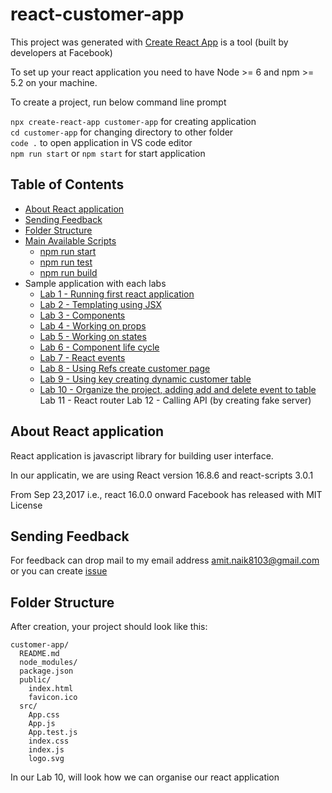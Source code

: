 # react-customer-app

This project was generated with [Create React App](https://reactjs.org/docs/create-a-new-react-app.html) is a tool (built by developers at Facebook) 

To set up your react application you need to have Node >= 6 and npm >= 5.2 on your machine.

To create a project, run below command line prompt

`npx create-react-app customer-app` for creating application  
`cd customer-app` for changing directory to other folder  
`code .` to open application in VS code editor  
`npm run start` or `npm start` for start application  

## Table of Contents

- [About React application](#about-react-application)
- [Sending Feedback](#sending-feedback)
- [Folder Structure](#folder-structure)
- [Main Available Scripts](#available-scripts)
    - [npm run start](#npm-start)
    - [npm run test](#npm-test)
    - [npm run build](#npm-run-build)
- Sample application with each labs
    - [Lab 1 - Running first react application](https://github.com/Amitpnk/react-customer-app/tree/master/Lab1/customer-app)
    - [Lab 2 - Templating using JSX](https://github.com/Amitpnk/react-customer-app/tree/master/Lab2/customer-app)
    - [Lab 3 - Components](https://github.com/Amitpnk/react-customer-app/tree/master/Lab3/customer-app)
    - [Lab 4 - Working on props](https://github.com/Amitpnk/react-customer-app/tree/master/Lab4/customer-app)
    - [Lab 5 - Working on states](https://github.com/Amitpnk/react-customer-app/tree/master/Lab5/customer-app)
    - [Lab 6 - Component life cycle](https://github.com/Amitpnk/react-customer-app/tree/master/Lab6/customer-app)
    - [Lab 7 - React events](https://github.com/Amitpnk/react-customer-app/tree/master/Lab7/customer-app)
    - [Lab 8 - Using Refs create customer page](https://github.com/Amitpnk/react-customer-app/tree/master/Lab8/customer-app)
    - [Lab 9 - Using key creating dynamic customer table](https://github.com/Amitpnk/react-customer-app/tree/master/Lab9/customer-app)
    - [Lab 10 - Organize the project, adding add and delete event to table](https://github.com/Amitpnk/react-customer-app/tree/master/Lab10/customer-app)
    Lab 11 - React router
    Lab 12 - Calling API (by creating fake server)

## About React application

React application is javascript library for building user interface.

In our applicatin, we are using React version 16.8.6 and react-scripts 3.0.1

From Sep 23,2017 i.e., react 16.0.0 onward Facebook has released with MIT License

## Sending Feedback

For feedback can drop mail to my email address amit.naik8103@gmail.com or you can create [issue](https://github.com/Amitpnk/react-customer-app/issues/new)

## Folder Structure

After creation, your project should look like this:

```
customer-app/
  README.md
  node_modules/
  package.json
  public/
    index.html
    favicon.ico
  src/
    App.css
    App.js
    App.test.js
    index.css
    index.js
    logo.svg
```

In our Lab 10, will look how we can organise our react application

